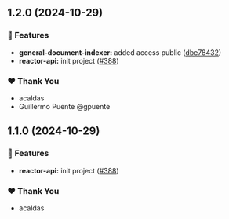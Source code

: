 ## 1.2.0 (2024-10-29)

### 🚀 Features

- **general-document-indexer:** added access public ([dbe78432](https://github.com/powerhouse-inc/powerhouse/commit/dbe78432))
- **reactor-api:** init project ([#388](https://github.com/powerhouse-inc/powerhouse/pull/388))

### ❤️  Thank You

- acaldas
- Guillermo Puente @gpuente

## 1.1.0 (2024-10-29)

### 🚀 Features

- **reactor-api:** init project ([#388](https://github.com/powerhouse-inc/powerhouse/pull/388))

### ❤️  Thank You

- acaldas